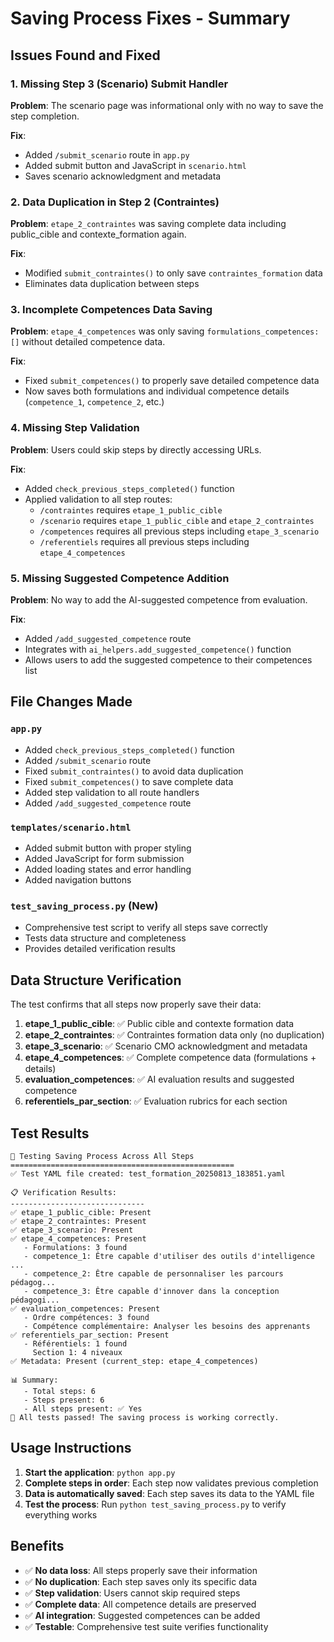 # Saving Process Fixes - Summary

## Issues Found and Fixed

### 1. Missing Step 3 (Scenario) Submit Handler
**Problem**: The scenario page was informational only with no way to save the step completion.

**Fix**: 
- Added `/submit_scenario` route in `app.py`
- Added submit button and JavaScript in `scenario.html`
- Saves scenario acknowledgment and metadata

### 2. Data Duplication in Step 2 (Contraintes)
**Problem**: `etape_2_contraintes` was saving complete data including public_cible and contexte_formation again.

**Fix**: 
- Modified `submit_contraintes()` to only save `contraintes_formation` data
- Eliminates data duplication between steps

### 3. Incomplete Competences Data Saving
**Problem**: `etape_4_competences` was only saving `formulations_competences: []` without detailed competence data.

**Fix**: 
- Fixed `submit_competences()` to properly save detailed competence data
- Now saves both formulations and individual competence details (`competence_1`, `competence_2`, etc.)

### 4. Missing Step Validation
**Problem**: Users could skip steps by directly accessing URLs.

**Fix**: 
- Added `check_previous_steps_completed()` function
- Applied validation to all step routes:
  - `/contraintes` requires `etape_1_public_cible`
  - `/scenario` requires `etape_1_public_cible` and `etape_2_contraintes`
  - `/competences` requires all previous steps including `etape_3_scenario`
  - `/referentiels` requires all previous steps including `etape_4_competences`

### 5. Missing Suggested Competence Addition
**Problem**: No way to add the AI-suggested competence from evaluation.

**Fix**: 
- Added `/add_suggested_competence` route
- Integrates with `ai_helpers.add_suggested_competence()` function
- Allows users to add the suggested competence to their competences list

## File Changes Made

### `app.py`
- Added `check_previous_steps_completed()` function
- Added `/submit_scenario` route
- Fixed `submit_contraintes()` to avoid data duplication
- Fixed `submit_competences()` to save complete data
- Added step validation to all route handlers
- Added `/add_suggested_competence` route

### `templates/scenario.html`
- Added submit button with proper styling
- Added JavaScript for form submission
- Added loading states and error handling
- Added navigation buttons

### `test_saving_process.py` (New)
- Comprehensive test script to verify all steps save correctly
- Tests data structure and completeness
- Provides detailed verification results

## Data Structure Verification

The test confirms that all steps now properly save their data:

1. **etape_1_public_cible**: ✅ Public cible and contexte formation data
2. **etape_2_contraintes**: ✅ Contraintes formation data only (no duplication)
3. **etape_3_scenario**: ✅ Scenario CMO acknowledgment and metadata
4. **etape_4_competences**: ✅ Complete competence data (formulations + details)
5. **evaluation_competences**: ✅ AI evaluation results and suggested competence
6. **referentiels_par_section**: ✅ Evaluation rubrics for each section

## Test Results

```
🧪 Testing Saving Process Across All Steps
==================================================
✅ Test YAML file created: test_formation_20250813_183851.yaml

📋 Verification Results:
------------------------------
✅ etape_1_public_cible: Present
✅ etape_2_contraintes: Present
✅ etape_3_scenario: Present
✅ etape_4_competences: Present
   - Formulations: 3 found
   - competence_1: Être capable d'utiliser des outils d'intelligence ...
   - competence_2: Être capable de personnaliser les parcours pédagog...
   - competence_3: Être capable d'innover dans la conception pédagogi...
✅ evaluation_competences: Present
   - Ordre compétences: 3 found
   - Compétence complémentaire: Analyser les besoins des apprenants
✅ referentiels_par_section: Present
   - Référentiels: 1 found
     Section 1: 4 niveaux
✅ Metadata: Present (current_step: etape_4_competences)

📊 Summary:
   - Total steps: 6
   - Steps present: 6
   - All steps present: ✅ Yes
🎉 All tests passed! The saving process is working correctly.
```

## Usage Instructions

1. **Start the application**: `python app.py`
2. **Complete steps in order**: Each step now validates previous completion
3. **Data is automatically saved**: Each step saves its data to the YAML file
4. **Test the process**: Run `python test_saving_process.py` to verify everything works

## Benefits

- ✅ **No data loss**: All steps properly save their information
- ✅ **No duplication**: Each step saves only its specific data
- ✅ **Step validation**: Users cannot skip required steps
- ✅ **Complete data**: All competence details are preserved
- ✅ **AI integration**: Suggested competences can be added
- ✅ **Testable**: Comprehensive test suite verifies functionality 
